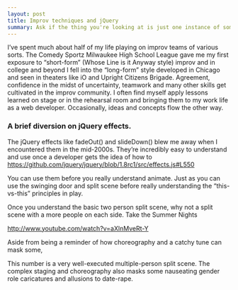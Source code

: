 ```yaml
---
layout: post
title: Improv techniques and jQuery
summary: Ask if the thing you're looking at is just one instance of something deeper.
---
```


I’ve spent much about half of my life playing on improv teams of various sorts. The Comedy Sportz Milwaukee High School League gave me my first exposure to “short-form” (Whose Line is it Anyway style) improv and in college and beyond I fell into the “long-form” style developed in Chicago and seen in theaters like iO and Upright Citizens Brigade. Agreement, confidence in the midst of uncertainty, teamwork and many other skills get cultivated in the improv community. I often find myself apply lessons learned on stage or in the rehearsal room and bringing them to my work life as a web developer.  Occasionally, ideas and concepts flow the other way.

### A brief diversion on jQuery effects.


The jQuery effects like fadeOut() and slideDown() blew me away when I encountered them in the mid-2000s. They’re incredibly easy to understand and use once a developer gets the idea of how to 
https://github.com/jquery/jquery/blob/1.8rc1/src/effects.js#L550

You can use them before you really understand animate. Just as you can use the swinging door and split scene before really understanding the “this-vs-this” principles in play.

Once you understand the basic two person split scene, why not a split scene with a more people on each side. Take the Summer Nights

http://www.youtube.com/watch?v=aXlnMveRt-Y

Aside from being a reminder of how choreography and a catchy tune can mask some, 

This number is a very well-executed multiple-person split scene. The complex staging and choreography also masks some nauseating gender role caricatures and allusions to date-rape.

